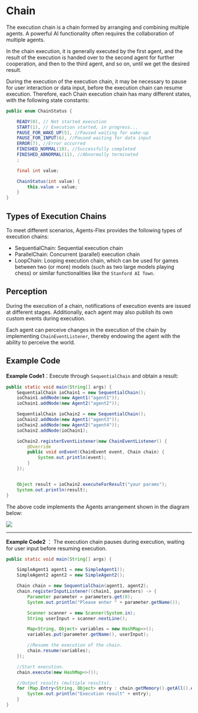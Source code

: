 # Chain

The execution chain is a chain formed by arranging and combining multiple agents. A powerful AI functionality often requires the collaboration of multiple agents.

In the chain execution, it is generally executed by the first agent, and the result of the execution is handed over to the second agent for further cooperation, and then to the third agent, and so on, until we get the desired result.

During the execution of the execution chain, it may be necessary to pause for user interaction or data input, before the execution chain can resume execution. Therefore, each Chain execution chain has many different states, with the following state constants:

```java
public enum ChainStatus {

    READY(0), // Not started execution
    START(1), // Execution started, in progress...
    PAUSE_FOR_WAKE_UP(5), //Paused waiting for wake-up
    PAUSE_FOR_INPUT(6), //Paused waiting for data input
    ERROR(7), //Error occurred
    FINISHED_NORMAL(10), //Successfully completed
    FINISHED_ABNORMAL(11), //Abnormally terminated
    ;

    final int value;

    ChainStatus(int value) {
        this.value = value;
    }
}
```
## Types of Execution Chains

To meet different scenarios, Agents-Flex provides the following types of execution chains:

- SequentialChain: Sequential execution chain
- ParallelChain: Concurrent (parallel) execution chain
- LoopChain: Looping execution chain, which can be used for games between two (or more) models (such as two large models playing chess) or similar functionalities like the `Stanford AI Town`.


## Perception

During the execution of a chain, notifications of execution events are issued at different stages. Additionally, each agent may also publish its own custom events during execution.

Each agent can perceive changes in the execution of the chain by implementing `ChainEventListener`, thereby endowing the agent with the ability to perceive the world.

## Example Code

**Example Code1**：Execute through `SequentialChain` and obtain a result:

```java
public static void main(String[] args) {
    SequentialChain ioChain1 = new SequentialChain();
    ioChain1.addNode(new Agent1("agent1"));
    ioChain1.addNode(new Agent2("agent2"));

    SequentialChain ioChain2 = new SequentialChain();
    ioChain2.addNode(new Agent1("agent3"));
    ioChain2.addNode(new Agent2("agent4"));
    ioChain2.addNode(ioChain1);

    ioChain2.registerEventListener(new ChainEventListener() {
        @Override
        public void onEvent(ChainEvent event, Chain chain) {
            System.out.println(event);
        }
    });


    Object result = ioChain2.executeForResult("your params");
    System.out.println(result);
}
```

The above code implements the Agents arrangement shown in the diagram below:

![](../../assets/images/chians-01.png)


---

**Example Code2** ： The execution chain pauses during execution, waiting for user input before resuming execution.

```java
public static void main(String[] args) {

    SimpleAgent1 agent1 = new SimpleAgent1();
    SimpleAgent2 agent2 = new SimpleAgent2();

    Chain chain = new SequentialChain(agent1, agent2);
    chain.registerInputListener((chain1, parameters) -> {
        Parameter parameter = parameters.get(0);
        System.out.println("Please enter " + parameter.getName());

        Scanner scanner = new Scanner(System.in);
        String userInput = scanner.nextLine();

        Map<String, Object> variables = new HashMap<>();
        variables.put(parameter.getName(), userInput);

        //Resume the execution of the chain.
        chain.resume(variables);
    });

    //Start execution.
    chain.execute(new HashMap<>());

    //Output results (multiple results).
    for (Map.Entry<String, Object> entry : chain.getMemory().getAll().entrySet()) {
        System.out.println("Execution result" + entry);
    }
}
```
